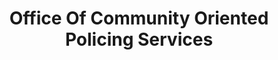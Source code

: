 ---
# This topic lives at
# https://digital.gov/topics/office-of-community-oriented-policing-services

# Topic Title
title: "Office Of Community Oriented Policing Services"

# description — keep it short and clear
# summary: ""

# Weight
weight: 1

# For more information on managing topics,
# see https://github.com/GSA/digitalgov.gov/wiki/topics
---